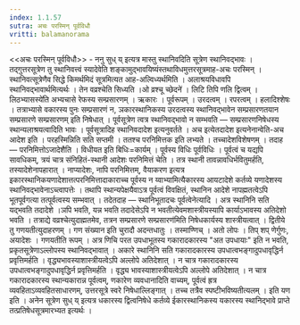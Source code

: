 ```yaml
---
index: 1.1.57
sutra: अचः परस्मिन् पूर्वविधौ
vritti: balamanorama
---
```


<<अचः परस्मिन् पूर्वविधौ>> - ननु सुध् य् इत्यत्र मास्तु स्थानिवदिति सूत्रेण स्थानिवद्भावः । तद्गुत्तरसूत्रेण तु स्थानिवत्त्वं स्यादेवेति शङ्कामुद्भावयिष्यंस्तथाविधमुत्तरसूत्रमाह-अचः परस्मिन् । स्थानिवत्सूत्रेणैव सिद्धे किमर्थमिदं सूत्रमित्यत आह-अल्विध्यर्थमिति । अलाश्रयविधावपि स्थानिवद्भावार्थमित्यर्थः । तेन वव्रश्चेति सिध्यति ।ओ व्रश्चू च्छेदने॑ । लिटि तिपि णलि द्वित्वम् ।लिठभ्यासस्ये॑ति अभ्यचासे रेफस्य सम्प्रसारणम् । ऋकारः । पूर्वरूपम् । उरदत्वम् । रपरत्वम् । हलादिश्शेषः । तत्राभ्यासे वकारस्य पुनः सम्प्रसारणं न, ञकारस्थानिकस्य उरदत्वस्य स्थानिवद्भावेन सम्प्रसारणतयान सम्प्रसारणे सम्प्रसारणम् इति निषेधात् । पूर्वसूत्रेण त्वत्र स्थानिवद्भावो न सम्भवति — सम्प्रसारणनिषेधस्य स्थान्यलाश्रयत्वादिति भावः । पूर्वसूत्रादिह स्थानिवदादेश इत्यनुवर्तते । अच इत्येतदादेश इत्यनेनान्वेति-अच आदेश इति । परहस्मिन्निति सति सप्तमी । ततश्च परनिमित्तक इति लभ्यते । तच्चादेशविशेषणम् । तदाह — परनिमित्तोऽजादेशैति । विधीयत इति बिधिः=कार्यम् । पूर्वस्य विधिः पूर्वविधिः । पूर्वत्वं च यद्यपि सावधिकम्, त्रयं चात्र संनिहितं-स्थानी आदेशः परनिमित्तं चेति । तत्र स्थानी तावन्नावधिर्भवितुमर्हति, तस्यादेशेनापहारात् । नाप्यादेशः, नापि परनिमित्तम्, वैयाकरण इत्यत्र इकारस्थानिकयणादेशात्तत्परनिमित्तादाकाराच्च पूर्वस्य न य्वाभ्यामित्यैकारस्य आयटादेशे कर्तव्ये यणादेशस्य स्थानिवद्भावेनाऽच्त्वापत्तेः । तथापि स्थान्यपेक्षयैवाऽत्र पूर्वत्वं विवक्षितं, स्थानिन आदेशे नापह्मतत्वेऽपि भूतपूर्वगत्या तत्पूर्वत्वस्य सम्भवात् । तदेतदाह — स्थानिभूतादचः पूर्वत्वेनेत्यादि । अत्र स्थानिनि सति यद्भवति तदादेशे ।ञपि भवति, यन्न भवति तदादेसेऽपि न भवतीत्येवमशास्त्रीयस्यापि कार्याऽभावस्य अतिदेशो भवति । तत्राद्ये वव्रश्चेत्युदाह्मतमेव, तत्रन सम्प्रसारणे सम्प्रसारण॑मिति निषेधकार्यस्य शास्त्रीयत्वात् । द्वितीये तु गणयतीत्युदाहरणम् । गण संख्यान इति चुरादौ अदन्तधातुः । तस्माण्णिच् । अतो लोपः । तिप् शप् णेर्गुणः, अयादेशः । गणयतीति रूपम् । अत्र णिचि परत उपधाभूतस्य गकारादकारस्य "अत उपधायाः" इति न भवति, प्रकृतसूत्रेणाऽल्लोपस्य स्थानिवद्भावात् । अकारे स्थानिनि सति गकारादकारस्य उपधात्वभङ्गादुपधावृद्धिर्न प्रवृत्तिमर्हति । वृद्ध्यभावस्याशास्त्रीयत्वेऽपि अल्लोपे अतिदेशात् । न चात्र गकारादकारस्य उपधात्वभङ्गादुपधावृद्धिर्न प्रवृत्तिमर्हति । वृद्ध्य भावस्याशास्त्रीयत्वेऽपि अल्लोपे अतिदेशात् । न चात्र गकारादकारस्य स्थान्यकारान्न पूर्वत्वम्, णकारेण व्यवधानादिति वाच्यम्, पूर्वत्वं ह्रत्र व्यवहिताऽव्यवहितसाधारणम्, उत्तरसूत्रे स्वरे निषेधाल्लिङ्गात् । तच्च तत्रैव स्पष्टीभविष्यतीत्यलम् । इति यण इति । अनेन सूत्रेण सुध् य् इत्यत्र धकारस्य द्वित्वनिषेधे कर्तव्ये ईकारस्थानिकस्य यकारस्य स्थानिद्भावे प्राप्ते तत्प्रतिषेधसूत्रमारभ्यत इत्यर्थः ।